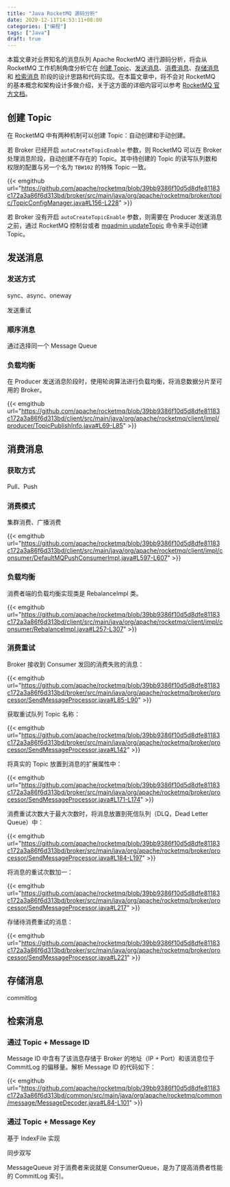 ```yaml
---
title: "Java RocketMQ 源码分析"
date: 2020-12-11T14:53:11+08:00
categories: ["编程"]
tags: ["Java"]
draft: true
---
```


本篇文章对业界知名的消息队列 Apache RocketMQ 进行源码分析，将会从 RocketMQ 工作机制角度分析它在 [创建 Topic](#创建-topic)、[发送消息](#发送消息)、[消费消息](#消费消息)、[存储消息](#存储消息) 和 [检索消息](#检索消息) 阶段的设计思路和代码实现。在本篇文章中，将不会对 RocketMQ 的基本概念和架构设计多做介绍，关于这方面的详细内容可以参考 [RocketMQ 官方文档](https://github.com/apache/rocketmq/blob/39bb9386f10d5d8dfe81183c172a3a86f6d313bd/docs/cn/README.md)。<!--more-->

## 创建 Topic

在 RocketMQ 中有两种机制可以创建 Topic：自动创建和手动创建。

若 Broker 已经开启 `autoCreateTopicEnable` 参数，则 RocketMQ 可以在 Broker 处理消息阶段，自动创建不存在的 Topic。其中待创建的 Topic 的读写队列数和权限的配置与另一个名为 `TBW102` 的特殊 Topic 一致。

{{< emgithub url="https://github.com/apache/rocketmq/blob/39bb9386f10d5d8dfe81183c172a3a86f6d313bd/broker/src/main/java/org/apache/rocketmq/broker/topic/TopicConfigManager.java#L156-L228" >}}

若 Broker 没有开启 `autoCreateTopicEnable` 参数，则需要在 Producer 发送消息之前，通过 RocketMQ 控制台或者 [mqadmin updateTopic](https://github.com/apache/rocketmq/blob/39bb9386f10d5d8dfe81183c172a3a86f6d313bd/tools/src/main/java/org/apache/rocketmq/tools/command/topic/UpdateTopicSubCommand.java#L33) 命令来手动创建 Topic。

## 发送消息

### 发送方式

sync、async、oneway

发送重试

### 顺序消息

通过选择同一个 Message Queue

### 负载均衡

在 Producer 发送消息阶段时，使用轮询算法进行负载均衡，将消息数据分片至可用的 Broker。

{{< emgithub url="https://github.com/apache/rocketmq/blob/39bb9386f10d5d8dfe81183c172a3a86f6d313bd/client/src/main/java/org/apache/rocketmq/client/impl/producer/TopicPublishInfo.java#L69-L85" >}}

## 消费消息

### 获取方式

Pull、Push

### 消费模式

集群消费、广播消费

{{< emgithub url="https://github.com/apache/rocketmq/blob/39bb9386f10d5d8dfe81183c172a3a86f6d313bd/client/src/main/java/org/apache/rocketmq/client/impl/consumer/DefaultMQPushConsumerImpl.java#L597-L607" >}}

### 负载均衡

消费者端的负载均衡实现类是 RebalanceImpl 类。

{{< emgithub url="https://github.com/apache/rocketmq/blob/39bb9386f10d5d8dfe81183c172a3a86f6d313bd/client/src/main/java/org/apache/rocketmq/client/impl/consumer/RebalanceImpl.java#L257-L307" >}}

### 消费重试

Broker 接收到 Consumer 发回的消费失败的消息：

{{< emgithub url="https://github.com/apache/rocketmq/blob/39bb9386f10d5d8dfe81183c172a3a86f6d313bd/broker/src/main/java/org/apache/rocketmq/broker/processor/SendMessageProcessor.java#L85-L90" >}}

获取重试队列 Topic 名称：

{{< emgithub url="https://github.com/apache/rocketmq/blob/39bb9386f10d5d8dfe81183c172a3a86f6d313bd/broker/src/main/java/org/apache/rocketmq/broker/processor/SendMessageProcessor.java#L142" >}}

将真实的 Topic 放置到消息的扩展属性中：

{{< emgithub url="https://github.com/apache/rocketmq/blob/39bb9386f10d5d8dfe81183c172a3a86f6d313bd/broker/src/main/java/org/apache/rocketmq/broker/processor/SendMessageProcessor.java#L171-L174" >}}

消费重试次数大于最大次数时，将消息放置到死信队列（DLQ，Dead Letter Queue）中：

{{< emgithub url="https://github.com/apache/rocketmq/blob/39bb9386f10d5d8dfe81183c172a3a86f6d313bd/broker/src/main/java/org/apache/rocketmq/broker/processor/SendMessageProcessor.java#L184-L197" >}}

将消息的重试次数加一：

{{< emgithub url="https://github.com/apache/rocketmq/blob/39bb9386f10d5d8dfe81183c172a3a86f6d313bd/broker/src/main/java/org/apache/rocketmq/broker/processor/SendMessageProcessor.java#L217" >}}

存储待消费重试的消息：

{{< emgithub url="https://github.com/apache/rocketmq/blob/39bb9386f10d5d8dfe81183c172a3a86f6d313bd/broker/src/main/java/org/apache/rocketmq/broker/processor/SendMessageProcessor.java#L221" >}}

## 存储消息

commitlog

## 检索消息

### 通过 Topic + Message ID

Message ID 中含有了该消息存储于 Broker 的地址（IP + Port）和该消息位于 CommitLog 的偏移量。解析 Message ID 的代码如下：

{{< emgithub url="https://github.com/apache/rocketmq/blob/39bb9386f10d5d8dfe81183c172a3a86f6d313bd/common/src/main/java/org/apache/rocketmq/common/message/MessageDecoder.java#L84-L101" >}}

### 通过 Topic + Message Key

基于 IndexFile 实现

同步双写

MessageQueue 对于消费者来说就是 ConsumerQueue，是为了提高消费者性能的 CommitLog 索引。
